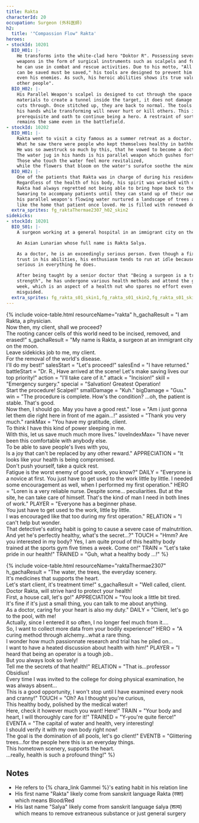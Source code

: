 ```yaml
---
title: Rakta
characterId: 20
occupation: Surgeon (外科医師)
h2:
  title: '"Compassion Flow" Rakta'
heroes:
- stockId: 10201
  BIO_H01: |-
    He transforms into the white-clad hero "Doktor R". Possessing several parallel
    weapons in the form of surgical instruments such as scalpels and forceps, which
    he can use in combat and rescue activities. Due to his motto, "All lives that
    can be saved must be saved," his tools are designed to prevent him from killing
    even his enemies. As such, his heroic abilities shows its true value in "saving
    other people".
  BIO_H02: |-
    His Parallel Weapon's scalpel is designed to cut through the space between
    materials to create a tunnel inside the target, it does not damage the target it
    cuts through. Once stitched up, they are back to normal. The tools he holds in
    his hands while transforming will never hurt or kill others. This is his
    prerequisite and oath to continue being a hero. A restraint of sorts so that he
    remains the same even in the battlefield.
- stockId: 10202
  BIO_H01: |-
    Rakta went to visit a city famous as a summer retreat as a doctor.
    What he saw there were people who kept themselves healthy in bathhouses that healed the body while using the beautiful scenery around     them to heal their minds.
    He was so awestruck so much by this, that he vowed to become a doctor that will heal not only the body, but also the mind, which in       turn earned him a new hero form.
    The water jug in his hands is his parallel weapon which gushes forth water that can nurture the city's beautiful scenery.
    Those who touch the water feel more revitalized,
    while the flowers that bloom on the water's surafce soothe the minds of those who look at them. 
  BIO_H02: |-
    One of the patients that Rakta was in charge of during his residency was a person who could not get out of bed no matter how healthy      his body became.
    Regardless of the health of his body, his spirit was wracked with despair by the destruction of his home and the loss of everything       he had cared about.
    Rakta had always regretted not being able to bring hope back to the man.
    Swearing to accompany patients until they can stand up of their own volition and regain their mental and physical health,
    his parallel weapon's flowing water nurtured a landscape of trees and flowers,
    like the home that patient once loved. He is filled with renewed determination as a doctor.
  extra_sprites: fg_raktaThermae2307_h02_skin2
sidekicks:
- stockId: 10201
  BIO_S01: |-
    A surgeon working at a general hospital in an immigrant city on the moon.

    An Asian Lunarian whose full name is Rakta Salya.

    As a doctor, he is an exceedingly serious person. Even though a fixed amount of
    trust in his abilities, his enthusiasm tends to run at idle because he is
    serious in everything he does.

    After being taught by a senior doctor that "Being a surgeon is a trial of
    strength", he has undergone various health methods and attend the gym 5 times a
    week, which is an aspect of a health nut who spares no effort even when
    misguided.
  extra_sprites: fg_rakta_s01_skin1,fg_rakta_s01_skin2,fg_rakta_s01_skin3
---
```


{% include voice-table.html resourceName="rakta"
h_gachaResult = "I am Rakta, a physician.<br>Now then, my client, shall we proceed?<br>The rooting cancer cells of this world need to be incised, removed, and erased!"
s_gachaResult = "My name is Rakta, a surgeon at an immigrant city on the moon.<br>Leave sidekicks job to me, my client.<br>For the removal of the world's disease.<br>I'll do my best!"
salesStart = "Let's proceed!"
salesEnd = "I have returned."
battleStart = "Dr. R., Have arrived at the scene! Let's make saving lives our top priority!"
action = "I'll take care of it."
attack = "Incision!"
skill = "Emergency surgery."
special = "Salvation! Greatest Operation!<br>Start the procedure! Scalpel!"
smallDamage = "Kuh."
bigDamage = "Guu."
win = "The procedure is complete. How's the condition? ...oh, the patient is stable. That's good.<br>Now then, I should go. May you have a good rest."
lose = "Am i just gonna let them die right here in front of me again...!"
assisted = "Thank you very much."
rankMax = "You have my gratitude, client.<br>To think I have this kind of power sleeping in me.<br>With this, let us save much much more lives."
loveIndexMax= "I have never been this comfortable with anybody else.<br>To be able to save people's lives with you,<br>Is a joy that can't be replaced by any other reward."
APPRECIATION = "It looks like your health is being compromised.<br>Don't push yourself, take a quick rest.<br>Fatigue is the worst enemy of good work, you know?"
DAILY = "Everyone is a novice at first.  You just have to get used to the work little by little.  I needed some encouragement as well, when I performed my first operation."
HERO = "Loren is a very reliable nurse.  Despite some... peculiarities. But at the site, he can take care of himself.  That's the kind of man I need in both lines of work."
PLAYER = "Everyone has a beginner phase.<br>You just have to get used to the work, little by little.<br>I was encouraged like that too during my first operation."
RELATION = "I can't help but wonder.<br>That detective's eating habit is going to cause a severe case of malnutrition.<br>And yet he's perfectly healthy, what's the secret...?"
TOUCH = "Hmm?  Are you interested in my body?  Yes, I am quite proud of this healthy body trained at the sports gym five times a week.  Come on!"
TRAIN = "Let's take pride in our health!"
TRAINED = "Guh, what a healthy body ...!"
%}

{% include voice-table.html resourceName="raktaThermae2307"
h_gachaResult = "The water, the trees, the everyday scenery.<br>It's medicines that supports the heart.<br>Let's start client, it's treatment time!"
s_gachaResult = "Well called, client.<br>Doctor Rakta, will strive hard to protect your health!<br>First, a house call, let's go!"
APPRECIATION = "You look a little bit tired.<br>It's fine if it's just a small thing, you can talk to me about anything.<br>As a doctor, caring for your heart is also my duty."
DAILY = "Client, let's go to the pool, with me!<br>Actually, since I entered it so often, I no longer feel much from it….<br>So, I want to collect more data from your bodily experience!"
HERO = "A curing method through alchemy…what a rare thing.<br>I wonder how much passionnate research and trial has he piled on…<br>I want to have a heated discussion about health with him!"
PLAYER = "I heard that being an operator is a tough job..<br>But you always look so lively!<br>Tell me the secrets of that health!"
RELATION = "That is…professor Obsidius!<br>Every time I was invited to the college for doing physical examination, he was always absent…<br>This is a good opportunity, I won't stop until I have examined every nook and cranny!"
TOUCH = "Oh? As I thought you're curious,<br>This healthy body, polished by the medical water!<br>Here, check it however much you want! Here!"
TRAIN = "Your body and heart, I will thoroughly care for it!"
TRAINED = "Y-you're quite fierce!"
EVENTA = "The capital of water and health, very interesting!<br>I should verify it with my own body right now!<br>The goal is the domination of all pools, let's go client!"
EVENTB = "Glittering trees…for the people here this is an everyday things.<br>This hometown scenery, supports the heart.<br>…really, health is such a profound thing!"
%}

## Notes

- He refers to {% chara_link Gammei %}'s eating habit in his relation line
- His first name "Rakta" likely come from sanskrit language Rakta (रक्त) which means Blood/Red
- His last name "Salya" likely come from sanskrit language śalya (शल्य) which means to remove extraneous substance or just general surgery
